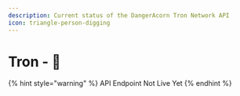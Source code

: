 ```yaml
---
description: Current status of the DangerAcorn Tron Network API
icon: triangle-person-digging
---
```


# Tron - 🚧

{% hint style="warning" %}
API Endpoint Not Live Yet
{% endhint %}
